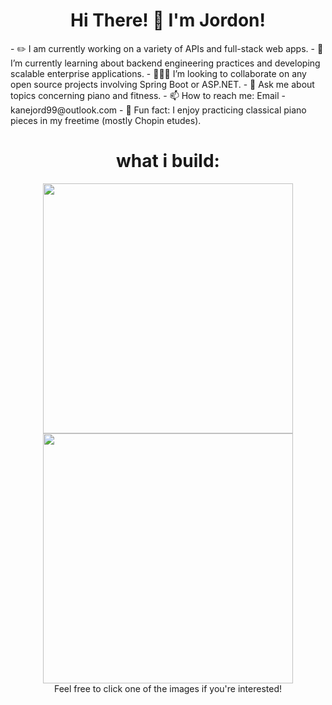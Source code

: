 <div align="center">
<h1>Hi There! 👋 I'm Jordon!</h1>
</div>
- ✏️ I am currently working on a variety of APIs and full-stack web apps.
- 🌱 I’m currently learning about backend engineering practices and developing scalable enterprise applications.
- 🧑‍🤝‍🧑 I’m looking to collaborate on any open source projects involving Spring Boot or ASP.NET.
- 💬 Ask me about topics concerning piano and fitness.
- 📫 How to reach me: Email - kanejord99@outlook.com
- 🎹 Fun fact: I enjoy practicing classical piano pieces in my freetime (mostly Chopin etudes).

<div align="center">

  <h1>what i build:</h1>
  <a href="https://github.com/jordonkane/piano-store"><img src="https://github.com/user-attachments/assets/fc0300ef-f57c-4b57-abca-c947c79a6b57" width="400" height="400" /></a>
  <a href="https://github.com/jordonkane/KeyRemap"><img src="https://github.com/user-attachments/assets/6ef31eed-9e67-4779-b82a-ca996a980de2" width="400" height="400" /></a>
  <br>
  Feel free to click one of the images if you're interested!
  
</div>
